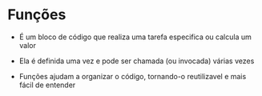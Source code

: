 # Funções

- É um bloco de código que realiza uma tarefa especifica ou calcula um valor

- Ela é definida uma vez e pode ser chamada (ou invocada) várias vezes

- Funções ajudam a organizar o código, tornando-o reutilizavel e mais fácil de entender
